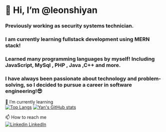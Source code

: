 # 👋 Hi, I’m @leonshiyan
### Previously working as security systems technician.
### I am currently learning fullstack development using MERN stack!
### Learned many programming languages by myself! Including JavaScript, MySql , PHP , Java ,C++ and more.
### I have always been passionate about technology and problem-solving, so I decided to pursue a career in software engineering!😎  

🌱 I’m currently learning   
[![Top Langs](https://github-readme-stats.vercel.app/api/top-langs/?username=leonshiyan)](https://github.com/anuraghazra/github-readme-stats)
[![Yan's GitHub stats](https://github-readme-stats.vercel.app/api?username=leonshiyan&count_private=true&show_icons=true&theme=transparent)](https://github.com/anuraghazra/github-readme-stats)

📫 How to reach me   
[![Linkedin](https://i.stack.imgur.com/gVE0j.png) LinkedIn](https://www.linkedin.com/in/leonshiyan/)
   
     
     


<!---
leonshiyan/leonshiyan is a ✨ special ✨ repository because its `README.md` (this file) appears on your GitHub profile.
You can click the Preview link to take a look at your changes.
--->
